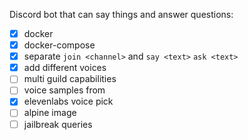 Discord bot that can say things and answer questions:

- [x] docker
- [x] docker-compose
- [x] separate `join <channel>` and `say <text>` `ask <text>`
- [x] add different voices
- [ ] multi guild capabilities
- [ ] voice samples from
- [x] elevenlabs voice pick
- [ ] alpine image
- [ ] jailbreak queries